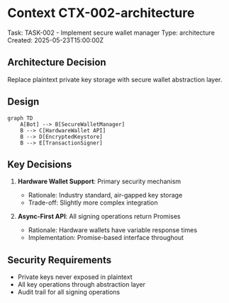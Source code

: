 # Context CTX-002-architecture
Task: TASK-002 - Implement secure wallet manager
Type: architecture
Created: 2025-05-23T15:00:00Z

## Architecture Decision

Replace plaintext private key storage with secure wallet abstraction layer.

## Design

```mermaid
graph TD
    A[Bot] --> B[SecureWalletManager]
    B --> C[HardwareWallet API]
    B --> D[EncryptedKeystore]
    B --> E[TransactionSigner]
```

## Key Decisions

1. **Hardware Wallet Support**: Primary security mechanism
   - Rationale: Industry standard, air-gapped key storage
   - Trade-off: Slightly more complex integration

2. **Async-First API**: All signing operations return Promises
   - Rationale: Hardware wallets have variable response times
   - Implementation: Promise-based interface throughout

## Security Requirements
- Private keys never exposed in plaintext
- All key operations through abstraction layer
- Audit trail for all signing operations